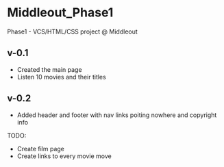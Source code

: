 # Middleout_Phase1
Phase1 -  VCS/HTML/CSS project @ Middleout

## v-0.1
* Created the main page
* Listen 10 movies and their titles

## v-0.2
* Added header and footer with nav links poiting nowhere and copyright info

TODO: 
* Create film page 
* Create links to every movie move
